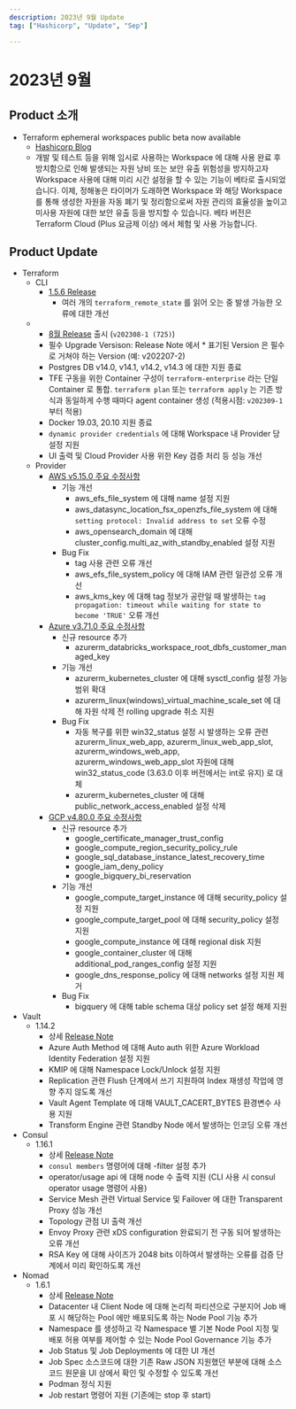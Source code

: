 ```yaml
---
description: 2023년 9월 Update
tag: ["Hashicorp", "Update", "Sep"]

---
```


# 2023년 9월



## Product 소개

- Terraform ephemeral workspaces public beta now available
  - [Hashicorp Blog](https://www.hashicorp.com/blog/terraform-ephemeral-workspaces-public-beta-now-available)
  - 개발 및 테스트 등을 위해 임시로 사용하는 Workspace 에 대해 사용 완료 후 방치함으로 인해 발생되는 자원 낭비 또는 보안 유출 위험성을 방지하고자 Workspace 사용에 대해 미리 시간 설정을 할 수 있는 기능이 베타로 출시되었습니다. 이제, 정해놓은 타이머가 도래하면 Workspace 와 해당 Workspace 를 통해 생성한 자원을 자동 폐기 및 정리함으로써 자원 관리의 효율성을 높이고 미사용 자원에 대한 보안 유출 등을 방지할 수 있습니다. 베타 버전은 Terraform Cloud (Plus 요금제 이상) 에서 체험 및 사용 가능합니다.



## Product Update

- Terraform
  - CLI
    - [1.5.6 Release](https://github.com/hashicorp/terraform/releases/tag/v1.5.6)
      - 여러 개의 `terraform_remote_state` 를 읽어 오는 중 발생 가능한 오류에 대한 개선
  - - [8월 Release](https://developer.hashicorp.com/terraform/enterprise/releases/2023/v202308-1) 출시 (`v202308-1 (725)`)
    - 필수 Upgrade Versison: Release Note 에서 * 표기된 Version 은 필수로 거쳐야 하는 Version (예: v202207-2)
    - Postgres DB v14.0, v14.1, v14.2, v14.3 에 대한 지원 종료
    - TFE 구동을 위한 Container 구성이  `terraform-enterprise` 라는 단일 Container 로 통합. `terraform plan` 또는 `terraform apply` 는 기존 방식과 동일하게 수행 때마다 agent container 생성 (적용시점: `v202309-1` 부터 적용)
    - Docker 19.03, 20.10 지원 종료
    - `dynamic provider credentials` 에 대해 Workspace 내 Provider 당 설정 지원
    - UI 출력 및 Cloud Provider 사용 위한 Key 검증 처리 등 성능 개선
  - Provider
    - [AWS v5.15.0 주요 수정사항](https://github.com/hashicorp/terraform-provider-aws/releases/tag/v5.15.0)
      - 기능 개선
        - aws_efs_file_system 에 대해 name 설정 지원
        - aws_datasync_location_fsx_openzfs_file_system 에 대해 `setting protocol: Invalid address to set` 오류 수정
        - aws_opensearch_domain 에 대해 cluster_config.multi_az_with_standby_enabled 설정 지원
      - Bug Fix
        - tag 사용 관련 오류 개선
        - aws_efs_file_system_policy 에 대해 IAM 관련 일관성 오류 개선
        - aws_kms_key 에 대해 tag 정보가 공란일 때 발생하는 `tag propagation: timeout while waiting for state to become 'TRUE'` 오류 개선
    - [Azure v3.71.0 주요 수정사항](https://github.com/hashicorp/terraform-provider-azurerm/releases/tag/v3.71.0)
      - 신규 resource 추가
        - azurerm_databricks_workspace_root_dbfs_customer_managed_key
      - 기능 개선
        - azurerm_kubernetes_cluster 에 대해 sysctl_config 설정 가능 범위 확대
        - azurerm_linux(windows)_virtual_machine_scale_set 에 대해 자원 삭제 전 rolling upgrade 취소 지원
      - Bug Fix
        - 자동 복구를 위한 win32_status 설정 시 발생하는 오류 관련 azurerm_linux_web_app, azurerm_linux_web_app_slot, azurerm_windows_web_app, azurerm_windows_web_app_slot 자원에 대해 win32_status_code (3.63.0 이후 버전에서는 int로 유지) 로 대체 
        - azurerm_kubernetes_cluster 에 대해 public_network_access_enabled 설정 삭제
    - [GCP v4.80.0 주요 수정사항](https://github.com/hashicorp/terraform-provider-google/releases/tag/v4.80.0) 
      -  신규 resource 추가
         -  google_certificate_manager_trust_config
         -  google_compute_region_security_policy_rule
         -  google_sql_database_instance_latest_recovery_time
         -  google_iam_deny_policy
         -  google_bigquery_bi_reservation
      -  기능 개선
         -  google_compute_target_instance 에 대해 security_policy 설정 지원
         -  google_compute_target_pool 에 대해 security_policy 설정 지원
         -  google_compute_instance 에 대해 regional disk 지원
         -  google_container_cluster 에 대해 additional_pod_ranges_config 설정 지원
         -  google_dns_response_policy 에 대해 networks 설정 지원 제거
      -  Bug Fix
         -  bigquery 에 대해 table schema 대상 policy set 설정 해제 지원
- Vault
  - 1.14.2
    - 상세 [Release Note](https://github.com/hashicorp/vault/releases/tag/v1.14.2)
    - Azure Auth Method 에 대해 Auto auth 위한 Azure Workload Identity Federation 설정 지원
    - KMIP 에 대해 Namespace Lock/Unlock 설정 지원
    - Replication 관련 Flush 단계에서 쓰기 지원하여 Index 재생성 작업에 영향 주지 않도록 개선
    - Vault Agent Template 에 대해 VAULT_CACERT_BYTES 환경변수 사용 지원
    - Transform Engine 관련 Standby Node 에서 발생하는 인코딩 오류 개선
- Consul
  - 1.16.1
    - 상세 [Release Note](https://github.com/hashicorp/consul/releases/tag/v1.16.1)
    - `consul members` 명령어에 대해 -filter 설정 추가
    - operator/usage api 에 대해 node 수 출력 지원 (CLI 사용 시 consul operator usage 명령어 사용)
    - Service Mesh 관련 Virtual Service 및 Failover 에 대한  Transparent Proxy 성능 개선 
    - Topology 관점 UI 출력 개선
    - Envoy Proxy 관련 xDS configuration 완료되기 전 구동 되어 발생하는 오류 개선
    - RSA Key 에 대해 사이즈가 2048 bits 이하여서 발생하는 오류를 검증 단계에서 미리 확인하도록 개선
- Nomad
  - 1.6.1
    - 상세 [Release Note](https://github.com/hashicorp/nomad/releases/tag/v1.6.1)
    - Datacenter 내 Client Node 에 대해 논리적 파티션으로 구분지어 Job 배포 시 해당하는 Pool 에만 배포되도록 하는 Node Pool 기능 추가
    - Namespace 를 생성하고 각 Namespace 별 기본 Node Pool 지정 및 배포 허용 여부를 제어할 수 있는 Node Pool Governance 기능 추가
    - Job Status 및 Job Deployments 에 대한 UI 개선
    - Job Spec 소스코드에 대한 기존 Raw JSON 지원했던 부분에 대해 소스코드 원문을 UI 상에서 확인 및 수정할 수 있도록 개선
    - Podman 정식 지원
    - Job restart 명령어 지원 (기존에는 stop 후 start) 
